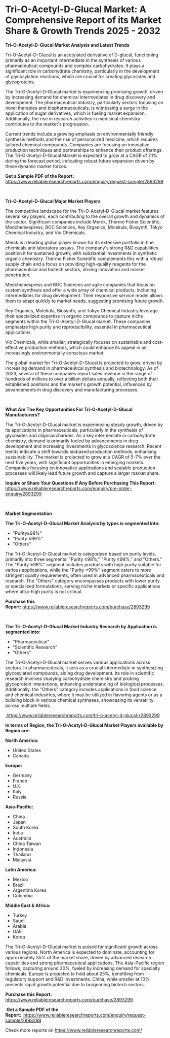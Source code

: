 <p><h1>Tri-O-Acetyl-D-Glucal Market: A Comprehensive Report of its Market Share & Growth Trends 2025 - 2032</h1></p><p><strong>Tri-O-Acetyl-D-Glucal Market Analysis and Latest Trends</strong></p>
<p><p>Tri-O-Acetyl-D-Glucal is an acetylated derivative of D-glucal, functioning primarily as an important intermediate in the synthesis of various pharmaceutical compounds and complex carbohydrates. It plays a significant role in carbohydrate chemistry, particularly in the development of glycosylation reactions, which are crucial for creating glycosides and glycoproteins.</p><p>The Tri-O-Acetyl-D-Glucal market is experiencing promising growth, driven by increasing demand for chemical intermediates in drug discovery and development. The pharmaceutical industry, particularly sectors focusing on novel therapies and biopharmaceuticals, is witnessing a surge in the application of sugar derivatives, which is fueling market expansion. Additionally, the rise in research activities in medicinal chemistry contributes to the market's progression.</p><p>Current trends include a growing emphasis on environmentally friendly synthesis methods and the rise of personalized medicine, which requires tailored chemical compounds. Companies are focusing on innovative production techniques and partnerships to enhance their product offerings. The Tri-O-Acetyl-D-Glucal Market is expected to grow at a CAGR of 7.1% during the forecast period, indicating robust future expansion driven by these dynamic market forces.</p></p>
<p><strong>Get a Sample PDF of the Report:&nbsp;</strong> <a href="https://www.reliableresearchreports.com/enquiry/request-sample/2893299?utm_campaign=3020&utm_medium=2&utm_source=Github&utm_content=ia&utm_term=15032025&utm_id=tri-o-acetyl-d-glucal">https://www.reliableresearchreports.com/enquiry/request-sample/2893299</a></p>
<p>&nbsp;</p>
<p><strong>Tri-O-Acetyl-D-Glucal Major Market Players</strong></p>
<p><p>The competitive landscape for the Tri-O-Acetyl-D-Glucal market features several key players, each contributing to the overall growth and dynamics of the sector. Significant companies include Merck, Thermo Fisher Scientific, Medchemexpress, BOC Sciences, Key Organics, Molekula, Biosynth, Tokyo Chemical Industry, and Vio Chemicals.</p><p>Merck is a leading global player known for its extensive portfolio in fine chemicals and laboratory assays. The company's strong R&D capabilities position it for sustained growth, with substantial investments in synthetic organic chemistry. Thermo Fisher Scientific complements this with a robust supply chain and a focus on providing high-quality reagents for the pharmaceutical and biotech sectors, driving innovation and market penetration.</p><p>Medchemexpress and BOC Sciences are agile companies that focus on custom synthesis and offer a wide array of chemical products, including intermediates for drug development. Their responsive service model allows them to adapt quickly to market needs, suggesting promising future growth.</p><p>Key Organics, Molekula, Biosynth, and Tokyo Chemical Industry leverage their specialized expertise in organic compounds to capture niche segments within the Tri-O-Acetyl-D-Glucal market. These companies emphasize high purity and reproducibility, essential in pharmaceutical applications.</p><p>Vio Chemicals, while smaller, strategically focuses on sustainable and cost-effective production methods, which could enhance its appeal in an increasingly environmentally conscious market.</p><p>The global market for Tri-O-Acetyl-D-Glucal is projected to grow, driven by increasing demand in pharmaceutical synthesis and biotechnology. As of 2023, several of these companies report sales revenue in the range of hundreds of millions to over a billion dollars annually, reflecting both their established positions and the market's growth potential, influenced by advancements in drug discovery and manufacturing processes.</p></p>
<p>&nbsp;</p>
<p><strong>What Are The Key Opportunities For Tri-O-Acetyl-D-Glucal Manufacturers?</strong></p>
<p><p>The Tri-O-Acetyl-D-Glucal market is experiencing steady growth, driven by its applications in pharmaceuticals, particularly in the synthesis of glycosides and oligosaccharides. As a key intermediate in carbohydrate chemistry, demand is primarily fueled by advancements in drug development and increasing investments in glycoscience research. Recent trends indicate a shift towards biobased production methods, enhancing sustainability. The market is projected to grow at a CAGR of 5-7% over the next five years, with significant opportunities in emerging markets. Companies focusing on innovative applications and scalable production processes will likely lead future growth and capture a larger market share.</p></p>
<p><strong>Inquire or Share Your Questions If Any Before Purchasing This Report:</strong> <a href="https://www.reliableresearchreports.com/enquiry/pre-order-enquiry/2893299?utm_campaign=3020&utm_medium=2&utm_source=Github&utm_content=ia&utm_term=15032025&utm_id=tri-o-acetyl-d-glucal">https://www.reliableresearchreports.com/enquiry/pre-order-enquiry/2893299</a></p>
<p>&nbsp;</p>
<p><strong>Market Segmentation</strong></p>
<p><strong>The Tri-O-Acetyl-D-Glucal Market Analysis by types is segmented into:</strong></p>
<p><ul><li>"Purity≥98%"</li><li>"Purity ≥99%"</li><li>"Others"</li></ul></p>
<p><p>The Tri-O-Acetyl-D-Glucal market is categorized based on purity levels, primarily into three segments: "Purity ≥98%," "Purity ≥99%," and "Others." The "Purity ≥98%" segment includes products with high purity suitable for various applications, while the "Purity ≥99%" segment caters to more stringent quality requirements, often used in advanced pharmaceuticals and research. The "Others" category encompasses products with lower purity or specialized formulations, serving niche markets or specific applications where ultra-high purity is not critical.</p></p>
<p><strong>Purchase this Report:&nbsp;</strong><a href="https://www.reliableresearchreports.com/purchase/2893299?utm_campaign=3020&utm_medium=2&utm_source=Github&utm_content=ia&utm_term=15032025&utm_id=tri-o-acetyl-d-glucal">https://www.reliableresearchreports.com/purchase/2893299</a></p>
<p>&nbsp;</p>
<p><strong>The Tri-O-Acetyl-D-Glucal Market Industry Research by Application is segmented into:</strong></p>
<p><ul><li>"Pharmaceutical"</li><li>"Scientific Research"</li><li>"Others"</li></ul></p>
<p><p>The Tri-O-Acetyl-D-Glucal market serves various applications across sectors. In pharmaceuticals, it acts as a crucial intermediate in synthesizing glycosylated compounds, aiding drug development. Its role in scientific research involves studying carbohydrate chemistry and probing glycoprotein interactions, enhancing understanding of biological processes. Additionally, the "Others" category includes applications in food science and chemical industries, where it may be utilized in flavoring agents or as a building block in various chemical syntheses, showcasing its versatility across multiple fields.</p></p>
<p><a href="https://www.reliableresearchreports.com/tri-o-acetyl-d-glucal-r2893299?utm_campaign=3020&utm_medium=2&utm_source=Github&utm_content=ia&utm_term=15032025&utm_id=tri-o-acetyl-d-glucal">&nbsp;https://www.reliableresearchreports.com/tri-o-acetyl-d-glucal-r2893299</a></p>
<p><strong>In terms of Region, the Tri-O-Acetyl-D-Glucal Market Players available by Region are:</strong></p>
<p>
    <p> <strong> North America: </strong>
        <ul>
            <li>United States</li>
            <li>Canada</li>
        </ul>
        </p> 
    <p> <strong> Europe: </strong>
        <ul>
            <li>Germany</li>
            <li>France</li>
            <li>U.K.</li>
            <li>Italy</li>
            <li>Russia</li>
        </ul>
        </p> 
    <p> <strong> Asia-Pacific: </strong>
        <ul>
            <li>China</li>
            <li>Japan</li>
            <li>South Korea</li>
            <li>India</li>
            <li>Australia</li>
            <li>China Taiwan</li>
            <li>Indonesia</li>
            <li>Thailand</li>
            <li>Malaysia</li>
        </ul>
        </p> 
    <p> <strong> Latin America: </strong>
        <ul>
            <li>Mexico</li>
            <li>Brazil</li>
            <li>Argentina Korea</li>
            <li>Colombia</li>
        </ul>
        </p> 
    <p> <strong> Middle East & Africa: </strong>
        <ul>
            <li>Turkey</li>
            <li>Saudi</li>
            <li>Arabia</li>
            <li>UAE</li>
            <li>Korea</li>
        </ul>
    </p>
    </p>
<p><p>The Tri-O-Acetyl-D-Glucal market is poised for significant growth across various regions. North America is expected to dominate, accounting for approximately 35% of the market share, driven by advanced research capabilities and strong pharmaceutical applications. The Asia-Pacific region follows, capturing around 30%, fueled by increasing demand for specialty chemicals. Europe is projected to hold about 25%, benefiting from regulatory support and R&D investments. China, while smaller at 10%, presents rapid growth potential due to burgeoning biotech sectors.</p></p>
<p><strong>Purchase this Report: </strong><a href="https://www.reliableresearchreports.com/purchase/2893299?utm_campaign=3020&utm_medium=2&utm_source=Github&utm_content=ia&utm_term=15032025&utm_id=tri-o-acetyl-d-glucal">https://www.reliableresearchreports.com/purchase/2893299</a></p>
<p>&nbsp;<strong>Get a Sample PDF of the Report:&nbsp;&nbsp;</strong><a href="https://www.reliableresearchreports.com/enquiry/request-sample/2893299?utm_campaign=3020&utm_medium=2&utm_source=Github&utm_content=ia&utm_term=15032025&utm_id=tri-o-acetyl-d-glucal">https://www.reliableresearchreports.com/enquiry/request-sample/2893299</a></p>
<p><strong></strong></p>
<p>Check more reports on <a href="https://www.reliableresearchreports.com/?utm_campaign=3020&utm_medium=2&utm_source=Github&utm_content=ia&utm_term=15032025&utm_id=tri-o-acetyl-d-glucal">https://www.reliableresearchreports.com/</a></p>